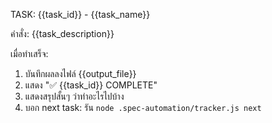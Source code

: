 TASK: {{task_id}} - {{task_name}}

คำสั่ง:
{{task_description}}

เมื่อทำเสร็จ:
1. บันทึกผลลงไฟล์ {{output_file}}
2. แสดง "✅ {{task_id}} COMPLETE"
3. แสดงสรุปสั้นๆ ว่าทำอะไรไปบ้าง
4. บอก next task: รัน `node .spec-automation/tracker.js next`